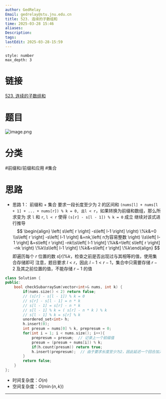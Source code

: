 ```yaml
---
author: GedRelay
Email: gedrelay@stu.jnu.edu.cn
title: 523. 连续的子数组和
time: 2025-03-28 15:46
aliases: 
Description: 
tags: 
lastEdit: 2025-03-28-15:59
---
```


```toc
style: number
max_depth: 3
```

# 链接
[523. 连续的子数组和](https://leetcode.cn/problems/continuous-subarray-sum/) 

# 题目
![image.png](https://ged-pic-bed.oss-cn-guangzhou.aliyuncs.com/img/202503281547259.png)


# 分类
#前缀和/前缀和应用 #集合 

# 思路
- 思路 1：
前缀和 + 集合
要求一段长度至少为 2 的区间和 `(nums[l] + nums[l + 1] + ... + nums[r]) % k = 0, 且l < r`，如果转换为前缀和数组，那么所求变为
求 `l` 和 `r`, `l < r` 使得 `(s[r] - s[l - 1]) % k = 0` 成立
继续对该式进行推导
$$
\begin{align} \left( s\left[ r \right] -s\left[ l-1 \right] \right) \%k&=0 \\s\left[ r \right] -s\left[ l-1 \right] &=nk,\left( n为容易整数 \right) \\s\left[ l-1 \right] &=s\left[ r \right] -nk\\s\left[ l-1 \right] \%k&=\left( s\left[ r \right] -nk \right) \%k\\s\left[ l-1 \right] \%k&=s\left[ r \right] \%k\end{align} 
$$
即遍历每个 ${r }$ 位置的数 ${s\left[ r \right]\%k  }$，检查之前是否出现过与其相等的值，使用集合存储即可
注意，题目要求 ${l<r }$，因此 ${l-1<r-1 }$，集合中只需要存储 ${r-2 }$ 及其之前位置的值，不能存储 ${r-1 }$ 的值

```cpp
class Solution {
public:
    bool checkSubarraySum(vector<int>& nums, int k) {
        if(nums.size() < 2) return false;
        // (s[r] - s[l - 1]) % k = 0
        // s[r] - s[l - 1] = n * k
        // s[l - 1] = s[r] - n * k
        // s[l - 1] % k = ( s[r] - n * k ) % k
        // s[l - 1] % k = s[r] % k
        unordered_set<int> h;
        h.insert(0);
        int presum = nums[0] % k, prepresum = 0;
        for(int i = 1; i < nums.size(); i++){
            prepresum = presum;  // 记录上一个前缀值
            presum = (presum + nums[i]) % k;
            if(h.count(presum)) return true;
            h.insert(prepresum);  // 由于要求长度至少为2，因此延迟一个回合加入集合
        }
        return false;
    }
};
```


- 时间复杂度：${O\left( n \right)  }$ 
- 空间复杂度：${O\left( \min\{ n, k \}  \right)  }$ 


---

